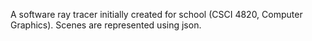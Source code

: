 A software ray tracer initially created for school (CSCI 4820, Computer Graphics). Scenes are represented using json.
